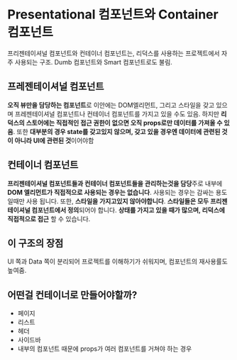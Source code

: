 # Presentational 컴포넌트와 Container 컴포넌트

프리젠테이셔널 컴포넌트와 컨테이너 컴포넌트는, 리덕스를 사용하는 프로젝트에서 자주 사용되는 구조. Dumb 컴포넌트와 Smart 컴포넌트로도 불림.

## 프레젠테이셔널 컴포넌트
**오직 뷰만을 담당하는 컴포넌트**로 이안에는 DOM엘리먼트, 그리고 스타일을 갖고 있으며 프레젠테이셔널 컴포넌트나 컨테이너 컴포넌트를 가지고 있을 수도 있음. 하지만 **리덕스의 스토어에는 직접적인 접근 권한이 없으면 오직 props로만 데이터를 가져올 수 있음**. 또한 **대부분의 경우 state를 갖고있지 않으며, 갖고 있을 경우엔 데이터에 관련된 것이 아니라 UI에 관련된 것**이어야함

## 컨테이너 컴포넌트
**프리젠테이셔널 컴포넌트들과 컨테이너 컴포넌트들을 관리하는것을 담당**주로 내부에 **DOM 엘리먼트가 직접적으로 사용되는 경우는 없습니다**. 사용되는 경우는 감싸는 용도일때만 사용 됩니다. 또한, **스타일을 가지고있지 않아야합니다**. **스타일들은 모두 프리젠테이셔널 컴포넌트에서 정의**되어야 합니다. **상태를 가지고 있을 때가 많으며, 리덕스에 직접적으로 접근** 할 수 있습니다.

## 이 구조의 장점
UI 쪽과 Data 쪽이 분리되어 프로젝트를 이해하기가 쉬워지며, 컴포넌트의 재사용률도 높여줌.

## 어떤걸 컨테이너로 만들어야할까?

- 페이지
- 리스트
- 헤더
- 사이드바
- 내부의 컴포넌트 때문에 props가 여러 컴포넌트를 거쳐야 하는 경우
